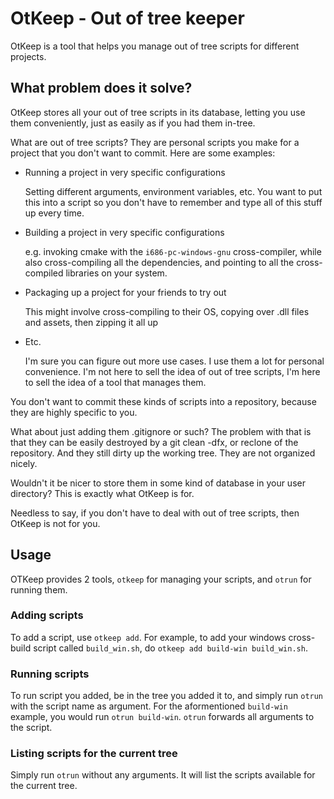 # OtKeep - Out of tree keeper

OtKeep is a tool that helps you manage out of tree scripts for different projects.

## What problem does it solve?
OtKeep stores all your out of tree scripts in its database, letting you use them conveniently,
just as easily as if you had them in-tree.

What are out of tree scripts? They are personal scripts you make for a project that you don't
want to commit. Here are some examples:

- Running a project in very specific configurations

  Setting different arguments, environment variables, etc.
  You want to put this into a script so you don't have to
  remember and type all of this stuff up every time.

- Building a project in very specific configurations

  e.g. invoking cmake with the `i686-pc-windows-gnu` cross-compiler, while also cross-compiling
  all the dependencies, and pointing to all the cross-compiled libraries on your system.

- Packaging up a project for your friends to try out

  This might involve cross-compiling to their OS, copying over .dll files and assets, then zipping it all up

- Etc.

  I'm sure you can figure out more use cases. I use them a lot
  for personal convenience. I'm not here to sell the idea of
  out of tree scripts,  I'm here to sell the idea of a tool that
  manages them.

You don't want to commit these kinds of scripts into a repository, because they are highly specific to you.

What about just adding them .gitignore or such?
The problem with that is that they can be easily destroyed by a git clean -dfx, or reclone of the repository.
And they still dirty up the working tree. They are not organized nicely.

Wouldn't it be nicer to store them in some kind of database in your user directory?
This is exactly what OtKeep is for.

Needless to say, if you don't have to deal with out of tree scripts, then OtKeep is not for you.

## Usage

OTKeep provides 2 tools, `otkeep` for managing your scripts, and `otrun` for running them.

### Adding scripts
To add a script, use `otkeep add`.
For example, to add your windows cross-build script called `build_win.sh`, do `otkeep add build-win build_win.sh`.

### Running scripts
To run script you added, be in the tree you added it to, and simply run `otrun` with the script name as argument.
For the aformentioned `build-win` example, you would run `otrun build-win`.
`otrun` forwards all arguments to the script.

### Listing scripts for the current tree
Simply run `otrun` without any arguments. It will list the scripts available for the current tree.